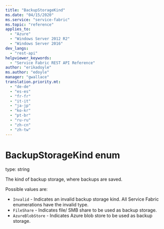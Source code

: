 ```yaml
---
title: "BackupStorageKind"
ms.date: "04/15/2020"
ms.service: "service-fabric"
ms.topic: "reference"
applies_to: 
  - "Azure"
  - "Windows Server 2012 R2"
  - "Windows Server 2016"
dev_langs: 
  - "rest-api"
helpviewer_keywords: 
  - "Service Fabric REST API Reference"
author: "erikadoyle"
ms.author: "edoyle"
manager: "gwallace"
translation.priority.mt: 
  - "de-de"
  - "es-es"
  - "fr-fr"
  - "it-it"
  - "ja-jp"
  - "ko-kr"
  - "pt-br"
  - "ru-ru"
  - "zh-cn"
  - "zh-tw"
---
```

# BackupStorageKind enum

type: string

The kind of backup storage, where backups are saved.


Possible values are: 

  - `Invalid` - Indicates an invalid backup storage kind. All Service Fabric enumerations have the invalid type.
  - `FileShare` - Indicates file/ SMB share to be used as backup storage.
  - `AzureBlobStore` - Indicates Azure blob store to be used as backup storage.

